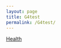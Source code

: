 ```yaml
---
layout: page
title: G4test
permalink: /G4test/
---
```


<a href="https://moogster11.github.io/servicedesign/health">Health</a>


